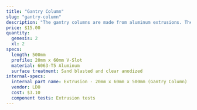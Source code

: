 ```yaml
---
title: "Gantry Column"
slug: "gantry-column"
description: "The gantry columns are made from aluminum extrusions. They can be scaled to be taller or shorter to satisfy your needs. The two large spaces inside the columns are used to conceal and protect the GT2 timing belts that run along the tracks and up to the gantry pulleys."
price: $15.00
quantity:
  genesis: 2
  xl: 2
specs:
  length: 500mm
  profile: 20mm x 60mm V-Slot
  material: 6063-T5 Aluminum
  surface treatment: Sand blasted and clear anodized
internal-specs:
  internal part name: Extrusion - 20mm x 60mm x 500mm (Gantry Column)
  vendor: LDO
  cost: $3.10
  component tests: Extrusion tests
---
```

